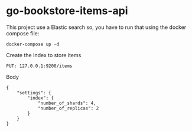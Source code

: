 # go-bookstore-items-api

This project use a Elastic search so, you have to run that using the docker compose file:

```
docker-compose up -d
```

Create the Index to store items

`PUT: 127.0.0.1:9200/items`

Body
```
{
    "settings": {
        "index": {
            "number_of_shards": 4,
            "number_of_replicas": 2
        }
    }
}
```